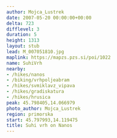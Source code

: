 ```yaml
---
author: Mojca_Lustrek
date: 2007-05-20 00:00:00+00:00
delta: 723
difflevel: 3
duration: 5
height: 1313
layout: stub
lead: M_007051810.jpg
maplink: https://mapzs.pzs.si/poi/1022
name: SuhiVrh
nearby:
- /hikes/nanos
- /biking/vrhpoljeabram
- /hikes/svmiklavz_vipava
- /hikes/gradiskatura
- /hikes/hrusica
peak: 45.798405,14.066979
photo_author: Mojca_Lustrek
region: primorska
start: 45.797993,14.119475
title: Suhi vrh on Nanos
---
```

